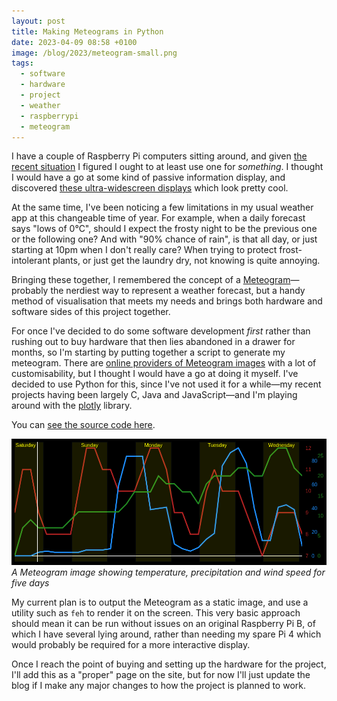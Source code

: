 ```yaml
---
layout: post
title: Making Meteograms in Python
date: 2023-04-09 08:58 +0100
image: /blog/2023/meteogram-small.png
tags:
  - software
  - hardware
  - project
  - weather
  - raspberrypi
  - meteogram
---
```


I have a couple of Raspberry Pi computers sitting around, and given [the recent situation](https://www.tomshardware.com/news/raspberry-pi-4-supply-issues) I figured I ought to at least use one for *something*. I thought I would have a go at some kind of passive information display, and discovered [these ultra-widescreen displays](https://thepihut.com/products/7-9-dsi-ips-capacitive-touchscreen-display-for-raspberry-pi-400x1280) which look pretty cool.

At the same time, I've been noticing a few limitations in my usual weather app at this changeable time of year. For example, when a daily forecast says "lows of 0&deg;C", should I expect the frosty night to be the previous one or the following one? And with "90% chance of rain", is that all day, or just starting at 10pm when I don't really care? When trying to protect frost-intolerant plants, or just get the laundry dry, not knowing is quite annoying.

Bringing these together, I remembered the concept of a [Meteogram](https://en.wikipedia.org/wiki/Meteogram)&mdash;probably the nerdiest way to represent a weather forecast, but a handy method of visualisation that meets my needs and brings both hardware and software sides of this project together. 

For once I've decided to do some software development *first* rather than rushing out to buy hardware that then lies abandoned in a drawer for months, so I'm starting by putting together a script to generate my meteogram. There are [online providers of Meteogram images](https://meteograms.com) with a lot of customisability, but I thought I would have a go at doing it myself. I've decided to use Python for this, since I've not used it for a while&mdash;my recent projects having been largely C, Java and JavaScript&mdash;and I'm playing around with the [plotly](https://plotly.com/python/) library.

You can [see the source code here](https://github.com/ianrenton/python-metoffice-meteogram).

![A Meteogram image showing temperature, precipitation and wind speed for five days](/blog/2023/meteogram.png)
*A Meteogram image showing temperature, precipitation and wind speed for five days*

My current plan is to output the Meteogram as a static image, and use a utility such as `feh` to render it on the screen. This very basic approach should mean it can be run without issues on an original Raspberry Pi B, of which I have several lying around, rather than needing my spare Pi 4 which would probably be required for a more interactive display.

Once I reach the point of buying and setting up the hardware for the project, I'll add this as a "proper" page on the site, but for now I'll just update the blog if I make any major changes to how the project is planned to work.
